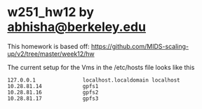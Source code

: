 # w251_hw12 by abhisha@berkeley.edu

This homework is based off: https://github.com/MIDS-scaling-up/v2/tree/master/week12/hw

The current setup for the Vms in the /etc/hosts file looks like this
```
127.0.0.1               localhost.localdomain localhost
10.28.81.14             gpfs1
10.28.81.16             gpfs2
10.28.81.17             gpfs3 
```
